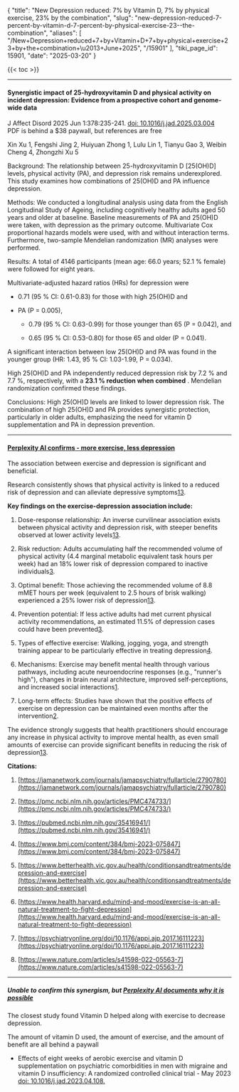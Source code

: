 {
  "title": "New Depression reduced: 7% by Vitamin D, 7% by physical exercise, 23% by the combination",
  "slug": "new-depression-reduced-7-percent-by-vitamin-d-7-percent-by-physical-exercise-23--the-combination",
  "aliases": [
    "/New+Depression+reduced+7+by+Vitamin+D+7+by+physical+exercise+23+by+the+combination+\u2013+June+2025",
    "/15901"
  ],
  "tiki_page_id": 15901,
  "date": "2025-03-20"
}

{{< toc >}}

---

#### Synergistic impact of 25-hydroxyvitamin D and physical activity on incident depression: Evidence from a prospective cohort and genome-wide data

J Affect Disord 2025 Jun 1:378:235-241. [doi: 10.1016/j.jad.2025.03.004](https://doi.org/10.1016/j.jad.2025.03.004)   PDF is behind a $38 paywall, but references are free

Xin Xu 1, Fengshi Jing 2, Huiyuan Zhong 1, Lulu Lin 1, Tianyu Gao 3, Weibin Cheng 4, Zhongzhi Xu 5

Background: The relationship between 25-hydroxyvitamin D <span>[25(OH)D]</span> levels, physical activity (PA), and depression risk remains underexplored. This study examines how combinations of 25(OH)D and PA influence depression.

Methods: We conducted a longitudinal analysis using data from the English Longitudinal Study of Ageing, including cognitively healthy adults aged 50 years and older at baseline. Baseline measurements of PA and 25(OH)D were taken, with depression as the primary outcome. Multivariate Cox proportional hazards models were used, with and without interaction terms. Furthermore, two-sample Mendelian randomization (MR) analyses were performed.

Results: A total of 4146 participants (mean age: 66.0 years; 52.1 % female) were followed for eight years.

Multivariate-adjusted hazard ratios (HRs) for depression were

* 0.71 (95 % CI: 0.61-0.83) for those with high 25(OH)D and

* PA (P = 0.005),

   * 0.79 (95 % CI: 0.63-0.99) for those younger than 65 (P = 0.042), and

   * 0.65 (95 % CI: 0.53-0.80) for those 65 and older (P = 0.041).

A significant interaction between low 25(OH)D and PA was found in the younger group (HR: 1.43, 95 % CI: 1.03-1.99, P = 0.034).

High 25(OH)D and PA independently reduced depression risk by 7.2 % and 7.7 %, respectively, with a  **23.1 % reduction when combined** . Mendelian randomization confirmed these findings.

Conclusions: High 25(OH)D levels are linked to lower depression risk. The combination of high 25(OH)D and PA provides synergistic protection, particularly in older adults, emphasizing the need for vitamin D supplementation and PA in depression prevention.

---

#### [Perplexity AI confirms - more exercise, less depression](https://www.perplexity.ai/search/what-is-the-association-betwee-06vLK1E7S0OvDWsV.6aNDQ)

The association between exercise and depression is significant and beneficial.

Research consistently shows that physical activity is linked to a reduced risk of depression and can alleviate depressive symptoms[1](https://jamanetwork.com/journals/jamapsychiatry/fullarticle/2790780)[3](https://pubmed.ncbi.nlm.nih.gov/35416941/).

 **Key findings on the exercise-depression association include:** 

1. Dose-response relationship: An inverse curvilinear association exists between physical activity and depression risk, with steeper benefits observed at lower activity levels[1](https://jamanetwork.com/journals/jamapsychiatry/fullarticle/2790780)[3](https://pubmed.ncbi.nlm.nih.gov/35416941/).

1. Risk reduction: Adults accumulating half the recommended volume of physical activity (4.4 marginal metabolic equivalent task hours per week) had an 18% lower risk of depression compared to inactive individuals[3](https://pubmed.ncbi.nlm.nih.gov/35416941/).

1. Optimal benefit: Those achieving the recommended volume of 8.8 mMET hours per week (equivalent to 2.5 hours of brisk walking) experienced a 25% lower risk of depression[1](https://jamanetwork.com/journals/jamapsychiatry/fullarticle/2790780)[3](https://pubmed.ncbi.nlm.nih.gov/35416941/).

1. Prevention potential: If less active adults had met current physical activity recommendations, an estimated 11.5% of depression cases could have been prevented[3](https://pubmed.ncbi.nlm.nih.gov/35416941/).

1. Types of effective exercise: Walking, jogging, yoga, and strength training appear to be particularly effective in treating depression[4](https://www.bmj.com/content/384/bmj-2023-075847).

1. Mechanisms: Exercise may benefit mental health through various pathways, including acute neuroendocrine responses (e.g., "runner's high"), changes in brain neural architecture, improved self-perceptions, and increased social interactions[1](https://jamanetwork.com/journals/jamapsychiatry/fullarticle/2790780).

1. Long-term effects: Studies have shown that the positive effects of exercise on depression can be maintained even months after the intervention[2](https://pmc.ncbi.nlm.nih.gov/articles/PMC474733/).

The evidence strongly suggests that health practitioners should encourage any increase in physical activity to improve mental health, as even small amounts of exercise can provide significant benefits in reducing the risk of depression[1](https://jamanetwork.com/journals/jamapsychiatry/fullarticle/2790780)[3](https://pubmed.ncbi.nlm.nih.gov/35416941/).

 **Citations:** 

1. [https://jamanetwork.com/journals/jamapsychiatry/fullarticle/2790780](https://jamanetwork.com/journals/jamapsychiatry/fullarticle/2790780)

1. [https://pmc.ncbi.nlm.nih.gov/articles/PMC474733/](https://pmc.ncbi.nlm.nih.gov/articles/PMC474733/)

1. [https://pubmed.ncbi.nlm.nih.gov/35416941/](https://pubmed.ncbi.nlm.nih.gov/35416941/)

1. [https://www.bmj.com/content/384/bmj-2023-075847](https://www.bmj.com/content/384/bmj-2023-075847)

1. [https://www.betterhealth.vic.gov.au/health/conditionsandtreatments/depression-and-exercise](https://www.betterhealth.vic.gov.au/health/conditionsandtreatments/depression-and-exercise)

1. [https://www.health.harvard.edu/mind-and-mood/exercise-is-an-all-natural-treatment-to-fight-depression](https://www.health.harvard.edu/mind-and-mood/exercise-is-an-all-natural-treatment-to-fight-depression)

1. [https://psychiatryonline.org/doi/10.1176/appi.ajp.2017.16111223](https://psychiatryonline.org/doi/10.1176/appi.ajp.2017.16111223)

1. [https://www.nature.com/articles/s41598-022-05563-7](https://www.nature.com/articles/s41598-022-05563-7)

---

##### Unable to confirm this synergism, but [Perplexity AI documents why it is possible](https://www.perplexity.ai/search/why-do-vitamin-d-and-exercise-Euw3jHqMSBKMeqj4yI506Q)

The closest study found Vitamin D helped along with exercise to decrease depression.

The amount of vitamin D used, the amount of exercise, and the amount of benefit are all behind a paywall

* Effects of eight weeks of aerobic exercise and vitamin D supplementation on psychiatric comorbidities in men with migraine and vitamin D insufficiency: A randomized controlled clinical trial - May 2023 [doi: 10.1016/j.jad.2023.04.108.](https://doi.org/10.1016/j.jad.2023.04.108.) 
